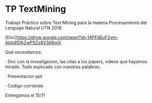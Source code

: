 # TP TextMining
Trabajo Práctico sobre Text Mining para la materia Procesamiento del Lenguaje Natural UTN 2019.

[Doc]https://drive.google.com/open?id=14PFdEuF2vm-Abh4fDAZwPSZs8V3A6oiX

Qué necesitamos:

· Doc con la investigacion, las citas a los papers, videos que hayamos mirado. Todo explicado con nuestras palabras.

· Presentacion ppt

· Codigo corriendo

Entregamos el 15/11


